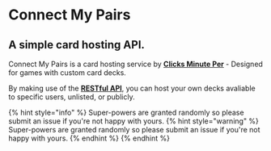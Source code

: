 # Connect My Pairs

## A simple card hosting API.

Connect My Pairs is a card hosting service by [**Clicks Minute Per**](https://clicksminuteper.net) - Designed for games with custom card decks.

By making use of the [**RESTful API**](https://restfulapi.net/), you can host your own decks avaliable to specific users, unlisted, or publicly.


{% hint style="info" %}
 Super-powers are granted randomly so please submit an issue if you're not happy with yours.
  {% hint style="warning" %}
   Super-powers are granted randomly so please submit an issue if you're not happy with yours.
  {% endhint %}
{% endhint %}
